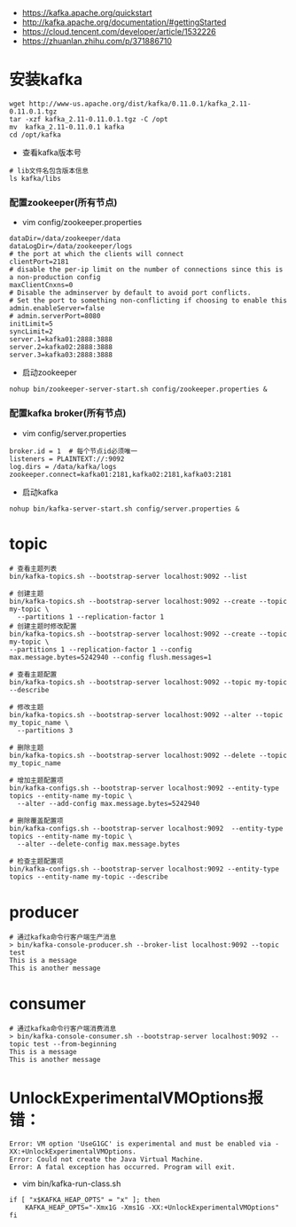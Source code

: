 * https://kafka.apache.org/quickstart
* http://kafka.apache.org/documentation/#gettingStarted
* https://cloud.tencent.com/developer/article/1532226
* https://zhuanlan.zhihu.com/p/371886710


# 安装kafka
```
wget http://www-us.apache.org/dist/kafka/0.11.0.1/kafka_2.11-0.11.0.1.tgz
tar -xzf kafka_2.11-0.11.0.1.tgz -C /opt
mv  kafka_2.11-0.11.0.1 kafka
cd /opt/kafka
```
* 查看kafka版本号
```
# lib文件名包含版本信息
ls kafka/libs
```

### 配置zookeeper(所有节点)
* vim config/zookeeper.properties
```
dataDir=/data/zookeeper/data
dataLogDir=/data/zookeeper/logs
# the port at which the clients will connect
clientPort=2181
# disable the per-ip limit on the number of connections since this is a non-production config
maxClientCnxns=0
# Disable the adminserver by default to avoid port conflicts.
# Set the port to something non-conflicting if choosing to enable this
admin.enableServer=false
# admin.serverPort=8080
initLimit=5
syncLimit=2
server.1=kafka01:2888:3888
server.2=kafka02:2888:3888
server.3=kafka03:2888:3888
```
* 启动zookeeper
```
nohup bin/zookeeper-server-start.sh config/zookeeper.properties &
```
### 配置kafka broker(所有节点)
* vim config/server.properties
```
broker.id = 1  # 每个节点id必须唯一
listeners = PLAINTEXT://:9092
log.dirs = /data/kafka/logs
zookeeper.connect=kafka01:2181,kafka02:2181,kafka03:2181
```
* 启动kafka
```
nohup bin/kafka-server-start.sh config/server.properties &
```

# topic 
```
# 查看主题列表
bin/kafka-topics.sh --bootstrap-server localhost:9092 --list

# 创建主题
bin/kafka-topics.sh --bootstrap-server localhost:9092 --create --topic my-topic \
  --partitions 1 --replication-factor 1
# 创建主题时修改配置
bin/kafka-topics.sh --bootstrap-server localhost:9092 --create --topic my-topic \
--partitions 1 --replication-factor 1 --config max.message.bytes=5242940 --config flush.messages=1

# 查看主题配置
bin/kafka-topics.sh --bootstrap-server localhost:9092 --topic my-topic --describe

# 修改主题
bin/kafka-topics.sh --bootstrap-server localhost:9092 --alter --topic my_topic_name \
  --partitions 3

# 删除主题
bin/kafka-topics.sh --bootstrap-server localhost:9092 --delete --topic my_topic_name
```
```
# 增加主题配置项
bin/kafka-configs.sh --bootstrap-server localhost:9092 --entity-type topics --entity-name my-topic \
  --alter --add-config max.message.bytes=5242940

# 删除覆盖配置项
bin/kafka-configs.sh --bootstrap-server localhost:9092  --entity-type topics --entity-name my-topic \
  --alter --delete-config max.message.bytes

# 检查主题配置项
bin/kafka-configs.sh --bootstrap-server localhost:9092 --entity-type topics --entity-name my-topic --describe
```

# producer 
```
# 通过kafka命令行客户端生产消息
> bin/kafka-console-producer.sh --broker-list localhost:9092 --topic test
This is a message
This is another message
```

# consumer 
```
# 通过kafka命令行客户端消费消息
> bin/kafka-console-consumer.sh --bootstrap-server localhost:9092 --topic test --from-beginning
This is a message
This is another message
```



# UnlockExperimentalVMOptions报错：
```
Error: VM option 'UseG1GC' is experimental and must be enabled via -XX:+UnlockExperimentalVMOptions.
Error: Could not create the Java Virtual Machine.
Error: A fatal exception has occurred. Program will exit.
```
* vim bin/kafka-run-class.sh
```
if [ "x$KAFKA_HEAP_OPTS" = "x" ]; then
    KAFKA_HEAP_OPTS="-Xmx1G -Xms1G -XX:+UnlockExperimentalVMOptions"
fi
```
